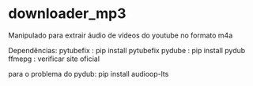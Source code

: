 # downloader_mp3

Manipulado para extrair áudio de vídeos do youtube no formato m4a

Dependências: 
pytubefix : pip install pytubefix
pydube : pip install pydub
ffmepg : verificar site oficial

para o problema do pydub: pip install audioop-lts